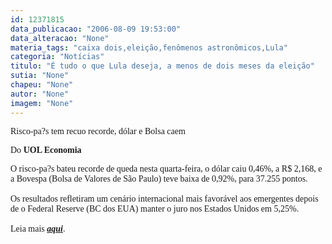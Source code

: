 ```yaml
---
id: 12371815
data_publicacao: "2006-08-09 19:53:00"
data_alteracao: "None"
materia_tags: "caixa dois,eleição,fenômenos astronômicos,Lula"
categoria: "Notícias"
titulo: "É tudo o que Lula deseja, a menos de dois meses da eleição"
sutia: "None"
chapeu: "None"
autor: "None"
imagem: "None"
---
```

<p><P><FONT face=Verdana>Risco-pa?s tem recuo recorde, dólar e Bolsa caem&nbsp;</FONT><FONT face=Verdana></FONT></P></p>
<p><P><FONT face=Verdana>Do<STRONG>&nbsp;UOL Economia</STRONG></FONT></P></p>
<p><P><FONT face=Verdana>O risco-pa?s bateu recorde de queda nesta quarta-feira, o dólar caiu 0,46%, a R$ 2,168, e a Bovespa (Bolsa de Valores de São Paulo) teve baixa de 0,92%, para 37.255 pontos.<BR><BR>Os resultados refletiram um cenário internacional mais favorável aos emergentes depois de o Federal Reserve (BC dos EUA) manter o juro nos Estados Unidos em 5,25%.<BR><BR>Leia mais <STRONG><EM><A href=\"https://noticias.uol.com.br/economia/ultnot/2006/08/09/ult82u6043.jhtm\" target=_blank>aqui</A></EM></STRONG>.</FONT></P> </p>
